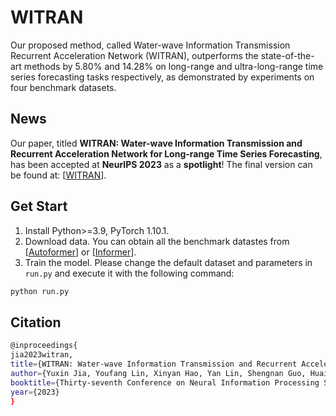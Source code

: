 # WITRAN

Our proposed method, called Water-wave Information Transmission Recurrent Acceleration Network (WITRAN), outperforms the state-of-the-art methods by 5.80% and 14.28% on long-range and ultra-long-range time series forecasting tasks respectively, as demonstrated by experiments on four benchmark datasets.

## News

Our paper, titled **WITRAN: Water-wave Information Transmission and Recurrent Acceleration Network for Long-range Time Series Forecasting**, has been accepted at **NeurIPS 2023** as a **spotlight**! The final version can be found at: [[WITRAN](https://openreview.net/forum?id=y08bkEtNBK)].

## Get Start

1. Install Python>=3.9, PyTorch 1.10.1.
2. Download data. You can obtain all the benchmark datastes from [[Autoformer](https://github.com/thuml/Autoformer)] or [[Informer](https://github.com/zhouhaoyi/Informer2020)].
3. Train the model. Please change the default dataset and parameters in `run.py` and execute it with the following command:

```bash
python run.py
```

## Citation

```bash
@inproceedings{
jia2023witran,
title={WITRAN: Water-wave Information Transmission and Recurrent Acceleration Network for Long-range Time Series Forecasting},
author={Yuxin Jia, Youfang Lin, Xinyan Hao, Yan Lin, Shengnan Guo, Huaiyu Wan},
booktitle={Thirty-seventh Conference on Neural Information Processing Systems},
year={2023}
}
```
